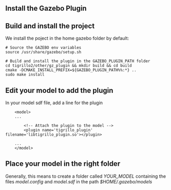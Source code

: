 Install the Gazebo Plugin
-------------------------

## Build and install the project
We install the poject in the home gazebo folder by default:
```
# Source the GAZEBO env variables
source /usr/share/gazebo/setup.sh

# Build and install the plugin in the GAZEBO_PLUGIN_PATH folder
cd tigrillo2/other/gz_plugin && mkdir build && cd build
cmake -DCMAKE_INSTALL_PREFIX=${GAZEBO_PLUGIN_PATH%%:*} ..
sudo make install
```


## Edit your model to add the plugin
In your model sdf file, add a line for the plugin
```
	<model>
	...

		<!-- Attach the plugin to the model -->
		<plugin name='tigrillo_plugin' filename='libtigrillo_plugin.so'></plugin>

	...
    </model>
```


## Place your model in the right folder
Generally, this means to create a folder called *YOUR_MODEL* containing the files *model.config* and *model.sdf* in the path *$HOME/.gazebo/models*